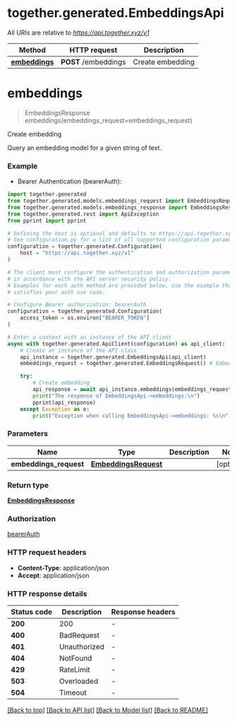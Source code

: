# together.generated.EmbeddingsApi

All URIs are relative to *https://api.together.xyz/v1*

Method | HTTP request | Description
------------- | ------------- | -------------
[**embeddings**](EmbeddingsApi.md#embeddings) | **POST** /embeddings | Create embedding


# **embeddings**
> EmbeddingsResponse embeddings(embeddings_request=embeddings_request)

Create embedding

Query an embedding model for a given string of text.

### Example

* Bearer Authentication (bearerAuth):

```python
import together.generated
from together.generated.models.embeddings_request import EmbeddingsRequest
from together.generated.models.embeddings_response import EmbeddingsResponse
from together.generated.rest import ApiException
from pprint import pprint

# Defining the host is optional and defaults to https://api.together.xyz/v1
# See configuration.py for a list of all supported configuration parameters.
configuration = together.generated.Configuration(
    host = "https://api.together.xyz/v1"
)

# The client must configure the authentication and authorization parameters
# in accordance with the API server security policy.
# Examples for each auth method are provided below, use the example that
# satisfies your auth use case.

# Configure Bearer authorization: bearerAuth
configuration = together.generated.Configuration(
    access_token = os.environ["BEARER_TOKEN"]
)

# Enter a context with an instance of the API client
async with together.generated.ApiClient(configuration) as api_client:
    # Create an instance of the API class
    api_instance = together.generated.EmbeddingsApi(api_client)
    embeddings_request = together.generated.EmbeddingsRequest() # EmbeddingsRequest |  (optional)

    try:
        # Create embedding
        api_response = await api_instance.embeddings(embeddings_request=embeddings_request)
        print("The response of EmbeddingsApi->embeddings:\n")
        pprint(api_response)
    except Exception as e:
        print("Exception when calling EmbeddingsApi->embeddings: %s\n" % e)
```



### Parameters


Name | Type | Description  | Notes
------------- | ------------- | ------------- | -------------
 **embeddings_request** | [**EmbeddingsRequest**](EmbeddingsRequest.md)|  | [optional]

### Return type

[**EmbeddingsResponse**](EmbeddingsResponse.md)

### Authorization

[bearerAuth](../README.md#bearerAuth)

### HTTP request headers

 - **Content-Type**: application/json
 - **Accept**: application/json

### HTTP response details

| Status code | Description | Response headers |
|-------------|-------------|------------------|
**200** | 200 |  -  |
**400** | BadRequest |  -  |
**401** | Unauthorized |  -  |
**404** | NotFound |  -  |
**429** | RateLimit |  -  |
**503** | Overloaded |  -  |
**504** | Timeout |  -  |

[[Back to top]](#) [[Back to API list]](../README.md#documentation-for-api-endpoints) [[Back to Model list]](../README.md#documentation-for-models) [[Back to README]](../README.md)

